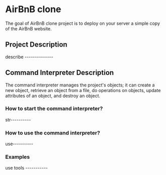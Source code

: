 # AirBnB clone

The goal of AirBnB clone project is to deploy on your server a simple copy of the AirBnB website.

## Project Description

describe --------------

## Command Interpreter Description

The command interpreter manages the project's objects; it can create a new object, retrieve an object from a file, do operations on objects, update attributes of an object, and destroy an object.

### How to start the command interpreter?
str----------

### How to use the command interpreter?
use----------

### Examples
use tools -----------

